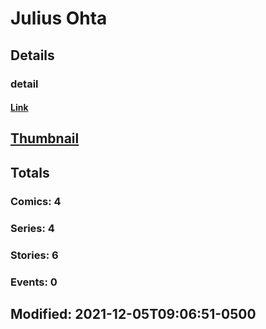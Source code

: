 # Julius  Ohta 
## Details
### detail
#### [Link](http://marvel.com/comics/creators/14313/julius_ohta?utm_campaign=apiRef&utm_source=225578a89fc76f3d20fbffda5d17a88d)
## [Thumbnail](http://i.annihil.us/u/prod/marvel/i/mg/b/40/image_not_available.jpg)
## Totals
### Comics: 4
### Series: 4
### Stories: 6
### Events: 0
## Modified: 2021-12-05T09:06:51-0500